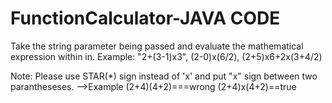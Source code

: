 # FunctionCalculator-JAVA CODE
Take the string parameter being passed and evaluate the mathematical expression within in.
Example: "2+(3-1)x3", (2-0)x(6/2), (2+5)x6+2x(3+4/2)

Note: Please use STAR(*) sign instead of 'x' and put "x" sign between two parantheseses. 
-->Example
(2+4)(4+2)===wrong
(2+4)x(4+2)==true
